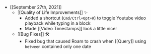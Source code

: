 - [[September 27th, 2021]]
    - [[Quality of Life Improvements]] ✨
        - Added a shortcut (`Cmd/Ctrl+Opt+R`) to toggle Youtube video playback while typing in a block
        - Made [[Video Timestamps]] look a little nicer
    - [[Bug Fixes]]  🛠
        - Fixed bug that caused Roam to crash when [[Query]] using `between` contained only one date
